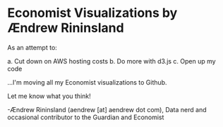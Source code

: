 Economist Visualizations by Ændrew Rininsland
=============================================

As an attempt to:

a. Cut down on AWS hosting costs 
b. Do more with d3.js
c. Open up my code

...I'm moving all my Economist visualizations to Github. 

 Let me know what you think!

-Ændrew Rininsland (aendrew [at] aendrew dot com),
Data nerd and occasional contributor to the Guardian and Economist 



